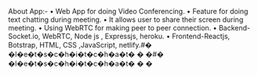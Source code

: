 
About App:-
• Web App for doing Video Conferencing.
• Feature for doing text chatting during meeting.
• It allows user to share their screen during meeting.
• Using WebRTC for making peer to peer connection.
• Backend-Socket.io, WebRTC, Node js , Expressjs, heroku.
• Frontend-Reactjs, Botstrap, HTML, CSS ,JavaScript, netlify.#� �l�e�t�s�c�h�i�t�c�h�a�t�
�
�#� �l�e�t�s�c�h�i�t�c�h�a�t�
�
�
